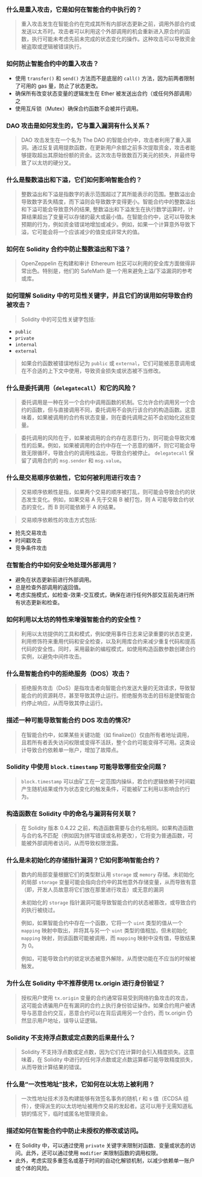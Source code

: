 ### 什么是重入攻击，它是如何在智能合约中执行的？

> 重入攻击发生在智能合约在完成其所有内部状态更新之前，调用外部合约或发送以太币时。攻击者可以利用这个外部调用的机会重新进入原合约的函数，执行可能未考虑先前未完成的状态变化的操作。这种攻击可以导致资金被盗取或逻辑被错误执行。

### 如何防止智能合约中的重入攻击？

- 使用 `transfer()` 和 `send()` 方法而不是底层的 `call()` 方法，因为前两者限制了可用的 gas 量，防止了状态更改。
- 确保所有改变状态变量的逻辑发生在 Ether 被发送出合约（或任何外部调用）之
- 使用互斥锁（Mutex）确保合约函数不会被并行调用。

### DAO 攻击是如何发生的，它与重入漏洞有什么关系？

>DAO 攻击发生在一个名为 The DAO 的智能合约中，攻击者利用了重入漏洞。通过反复调用提款函数，在更新用户余额之前多次提取资金，攻击者能够提取超出其原始份额的资金。这次攻击导致数百万美元的损失，并最终导致了以太坊的硬分叉。

### 什么是整数溢出和下溢，它们如何影响智能合约？

> 整数溢出和下溢是指数字的表示范围超过了其所能表示的范围。整数溢出会导致数字丢失精度，而下溢则会导致数字变得更小。智能合约中的整数溢出和下溢可能会导致意外的结果,
> 整数溢出和下溢发生在执行数学运算时，计算结果超出了变量可以存储的最大或最小值。在智能合约中，这可以导致未预期的行为，例如资金错误地增加或减少。例如，如果一个计算意外导致下溢，它可能会将一个应该减少的值变成非常大的值。

### 如何在 Solidity 合约中防止整数溢出和下溢？

>OpenZeppelin 在构建和审计 Ethereum 社区可以利用的安全库方面做得非常出色。特别是，他们的 SafeMath 是一个用来避免上溢/下溢漏洞的参考或库。

### 如何理解 Solidity 中的可见性关键字，并且它们的误用如何导致合约被攻击？

>Solidity 中的可见性关键字包括:
- `public`
- `private`
- `internal`
- `external`
>如果合约函数被错误地标记为 `public` 或 `external`，它们可能被恶意调用或在不合适的上下文中使用，导致资金损失或状态被不当修改。

### 什么是委托调用（`delegatecall`）和它的风险？

>委托调用是一种在另一个合约中调用函数的机制。它允许合约调用另一个合约的函数，但与直接调用不同，委托调用不会执行该合约的构造函数。这意味着，如果被调用的合约有状态变量，则在委托调用之前不会初始化这些变量。

>委托调用的风险在于，如果被调用的合约存在恶意行为，则可能会导致灾难性的后果。例如，如果被调用的合约中存在一个恶意的循环，则它可能会导致无限循环，导致合约的调用栈溢出，导致合约被停止。 `delegatecall` 保留了调用合约的 `msg.sender` 和 `msg.value`。

### 什么是交易顺序依赖性，它如何被利用进行攻击？

>交易顺序依赖性是指，如果两个交易的顺序被打乱，则可能会导致合约的状态发生变化。例如，如果交易 A 先于交易 B 被打包，则 A 可能导致合约状态的变化，而 B 则可能依赖于 A 的结果。

>交易顺序依赖性的攻击方式包括:
- 抢先交易攻击    
- 时间戳攻击    
- 竞争条件攻击    

### 在智能合约中如何安全地处理外部调用？

- 避免在状态更新前进行外部调用。
- 总是检查外部调用的返回值。
- 考虑实施模式，如检查-效果-交互模式，确保在进行任何外部交互前先进行所有状态更新和检查。

### 如何利用以太坊的特性来增强智能合约的安全性？

>利用以太坊提供的工具和模式，例如使用事件日志来记录重要的状态变更，利用修饰符来重用代码和安全检查，以及利用库合约来减少重复代码和提高代码的安全性。同时，采用最新的编程模式，如使用构造函数参数创建合约实例，以避免中间件攻击。

### 什么是智能合约中的拒绝服务（DOS）攻击？

>拒绝服务攻击（DoS）是指攻击者向智能合约发送大量的无效请求，导致智能合约的资源耗尽，甚至导致其停止运行。拒绝服务攻击的目标是使智能合约停止响应，从而导致其停止运行。

### 描述一种可能导致智能合约 DOS 攻击的情况?

>在智能合约中，如果某些关键功能（如 finalize()）仅由所有者地址调用，且若所有者丢失访问权限或变得不活跃，整个合约可能变得不可用。这类设计导致合约依赖单一账户，增加了故障点。

### Solidity 中使用 `block.timestamp` 可能导致哪些安全问题？

>`block.timestamp` 可以由矿工在一定范围内操纵，若合约逻辑依赖于时间戳产生随机结果或作为状态变化的触发条件，可能被矿工利用以影响合约行为。

### 构造函数在 Solidity 中的命名与漏洞有何关联？

>在 Solidity 版本 0.4.22 之前，构造函数需要与合约名相同。如果构造函数与合约名不匹配（例如因为拼写错误或名称更改），它将变为普通函数，可能被外部调用者访问，从而导致权限泄露。

### 什么是未初始化的存储指针漏洞？它如何影响智能合约？

>数内的局部变量根据它们的类型默认用 `storage` 或 `memory` 存储。未初始化的局部 `storage` 变量可能会指向合约中的其他意外存储变量，从而导致有意（即，开发人员故意将它们放在那里进行攻击）或无意的漏洞
>
>未初始化的 `storage` 指针漏洞可能导致智能合约的状态被篡改，或导致合约的执行被绕过。
>
>例如，如果智能合约中存在一个函数，它将一个 `uint` 类型的值从一个 `mapping` 映射中取出，并将其与另一个 `uint` 类型的值相加，但未初始化 `mapping` 映射，则该函数可能被调用，而 `mapping` 映射中没有值，导致结果为 0。
>
>例如，可能导致合约的锁定状态被意外解除，从而使功能在不应当的时候被触发。

### 为什么在 Solidity 中不推荐使用 tx.origin 进行身份验证？

>授权用户使用 `tx.origin` 变量的合约通常容易受到网络钓鱼攻击的攻击，这可能会诱骗用户在有漏洞的合约上执行身份验证操作。如果合约用户被诱导与恶意合约交互，恶意合约可以在背后调用另一个合约，而 tx.origin 仍然显示用户地址，误导认证逻辑。

### Solidity 不支持浮点数或定点数的后果是什么？

>Solidity 不支持浮点数或定点数，因为它们在计算时会引入精度损失。这意味着，在 Solidity 中进行的任何浮点数或定点数运算都可能导致精度损失，从而导致计算结果的错误。

### 什么是“一次性地址”技术，它如何在以太坊上被利用？

>一次性地址技术涉及构建能够有效签名事务的随机 r 和 s 值（ECDSA 组件），使得派生的以太坊地址被用作交易的发起者。这可以用于无需知道私钥的情况下，临时或匿名地管理资金。

### 描述如何在智能合约中防止未授权的修改或访问。

- 在 Solidity 中，可以通过使用 `private` 关键字来限制对函数、变量或状态的访问。此外，还可以通过使用 `modifier` 来限制函数的调用权限。
- 此外，考虑实现多重签名或基于时间的自动化解锁机制，以减少依赖单一账户或个体的风险。
